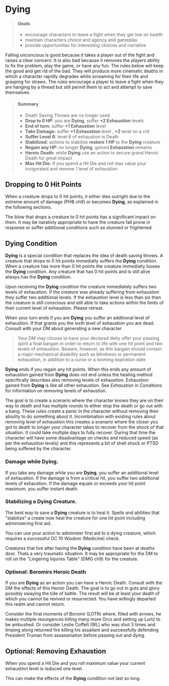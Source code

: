 # Dying

> #### Goals
> - encourage characters to leave a fight when they get low on health
> - maintain characters choice and agency and gameplay
> - provide opportunities for interesting choices and narrative

Falling unconcious is good because it takes a player out of the fight and raises a clear concern. It is also bad because it removes the players ability to fix the problem, play the game, or have any fun. The rules below will keep the good and get rid of the bad. They will produce more cinematic deaths in which a character rapidly degrades while screaming for their life and grasping for straws. The rules encourage a player to leave a fight when they are hanging by a thread but still permit them to act and attempt to save themselves.

> #### Summary
> - Death Saving Throws are no longer used
> - **Drop to 0 HP:** you are **Dying**, suffer **+2 Exhaustion** levels
> - **End of turn:** suffer **+1 Exhaustion** level
> - **Take Damage:** suffer **+1 Exhaustion** level , **+2** level on a crit
> - **Suffer Level 6:** level 6 of exhaustion is Death
> - **Stabilized:** actions to stabilize **restore 1 HP** to the **Dying** creature
> - **Regain any HP:** no longer **Dying**, gained **Exhaustion** remains
> - **Heroic Death:** while **Dying** use an action to secure grand Heroic Death for great impact
> - **Max Hit Die:** if you spend a Hit Die and roll max value your invigorated and remove 1 level of exhaustion

## Dropping to 0 Hit Points

When a creature drops to 0 hit points, it either dies outright due to the extreme amount of damage (PHB ch9) or becomes **Dying**, as explained in the following sections.

The blow that drops a creature to 0 hit points has a significant impact on them. It may be narativly appropriate to have the creature fall prone in response or suffer additional conditions such as stunned or frightened.

## Dying Condition

**Dying** is a special condition that replaces the idea of death saving throws. A creature that drops to 0 hit points immediatly suffers the **Dying** condition. When a creature has more than 0 hit points the creature immediatly looses the **Dying** condition. Any creature that has 0 hit points and is still alive always has the **Dying** condition.

Upon receiving the **Dying** condition the creature immediately suffers two levels of exhaustion. If the creature was already suffering from exhaustion they suffer two additional levels. If the exhaustion level is less than six then the creature is still conscious and still able to take actions within the limits of their current level of exhaustion. Please retreat.

When your turn ends if you are **Dying** you suffer an additional level of exhaustion. If that grants you the sixth level of exhaustion you are dead. Consult with your DM about generating a new character.

> Your DM may choose to have your declared deity offer your passing spirit a final bargain in order to return to life with one hit point and two levels of exhaustion. Beware, however, as this bargain should contain a major mechanical disability such as blindness or permanent exhaustion, in addition to a curse or a looming expiration date.

**Dying** ends if you regain any hit points. When this ends any amount of exhaustion gained from **Dying** does not end unless the healing method specifically describes also removing levels of exhaustion. Exhaustion gained from **Dying** is like all other exhaustion. See _Exhaustion_ in _Conditions_ for information on removing levels of exhaustion.

The goal is to create a scenario where the character knows they are on their way to death and has multiple rounds to either stop the death or go out with a bang. These rules create a panic in the character without removing their abiulity to do something about it. Incombination with existing rules about removing level of exhaustion this creates a scenario where the closer you got to death to longer your character takes to recover from the shock of that situation. It could take multiple days to fully recover. During that time the character will have some disadvantage on checks and reduced speed (as per the exhaustion levels) and this represents a bit of shell shock or PTSD being suffered by the character.

### Damage while Dying.

If you take any damage while you are **Dying**, you suffer an additional level of exhaustion. If the damage is from a critical hit, you suffer two additional levels of exhaustion. If the damage equals or exceeds your hit point maximum, you suffer instant death.

### Stabilizing a Dying Creature.

The best way to save a **Dying** creature is to heal it. Spells and abilities that "stabilize" a create now heal the creature for one hit point including administering first aid.

You can use your action to administer first aid to a dying creature, which requires a successful DC 10 Wisdom (Medicine) check.

Creatures that live after having the **Dying** condition have been at deaths door. Thats a very traumatic situation. It may be appropriate for the DM to roll on the "Lingering Injuries Table" (DMG ch9) for the creature.  

### Optional: Boromirs Heroic Death 

If you are **Dying** as an action you can have a Heroic Death. Consult with the DM the effects of this Heroic Death. The goal is to go out in guts and glory possibly swaying the tide of battle. The result will be at least your death of which you cannot be revived or resurrected. You have willingly departed this realm and cannot return.

Consider the final moments of Boromir (LOTR) where, filled with arrows, he makes multiple resurgances killing many more Orcs and setting up Lurtz to be ambushed. Or consider Leslie Coffelt (IRL) who was shot 3 times and limping along returned fire killing his assailant and successfully defending President Truman from assassination before passing out and dying.  

## Optional: Removing Exhaustion 
When you spend a Hit Die and you roll maximum value your current exhaustion level is reduced one level. 

This can make the effects of the **Dying** condition not last so long.
